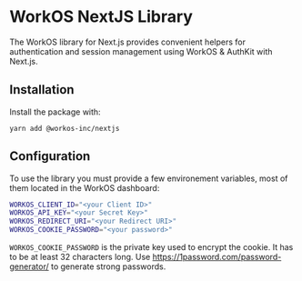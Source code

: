 # WorkOS NextJS Library

The WorkOS library for Next.js provides convenient helpers for authentication and session management using WorkOS & AuthKit with Next.js.

## Installation

Install the package with:

```
yarn add @workos-inc/nextjs
```

## Configuration

To use the library you must provide a few environement variables, most of them located in the WorkOS dashboard:

```sh
WORKOS_CLIENT_ID="<your Client ID>"
WORKOS_API_KEY="<your Secret Key>"
WORKOS_REDIRECT_URI="<your Redirect URI>"
WORKOS_COOKIE_PASSWORD="<your password>"
```

`WORKOS_COOKIE_PASSWORD` is the private key used to encrypt the cookie. It has to be at least 32 characters long. Use https://1password.com/password-generator/ to generate strong passwords.
